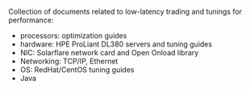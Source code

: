 Collection of documents related to low-latency trading and tunings for performance:
* processors: optimization guides
* hardware: HPE ProLiant DL380 servers and tuning guides
* NIC: Solarflare network card and Open Onload library
* Networking: TCP/IP, Ethernet
* OS: RedHat/CentOS tuning guides
* Java